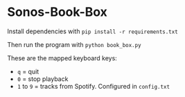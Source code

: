 # Sonos-Book-Box

Install dependencies with `pip install -r requirements.txt`

Then run the program with `python book_box.py`

These are the mapped keyboard keys:
* `q` = quit
* `0` = stop playback
* `1` to `9` = tracks from Spotify. Configured in `config.txt`
